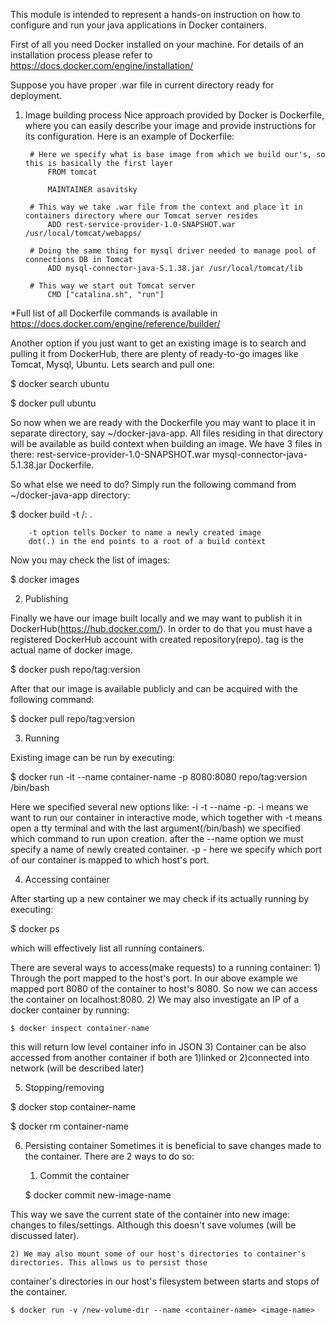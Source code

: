 This module is intended to represent a hands-on instruction on how to configure and run your java applications in
Docker containers.

First of all you need Docker installed on your machine. For details of an installation process please refer to
https://docs.docker.com/engine/installation/

Suppose you have proper .war file in current directory ready for deployment.

1. Image building process
Nice approach provided by Docker is Dockerfile, where you can easily describe your image and provide instructions for
its configuration. Here is an example of Dockerfile:

        # Here we specify what is base image from which we build our's, so this is basically the first layer
            FROM tomcat

            MAINTAINER asavitsky

        # This way we take .war file from the context and place it in containers directory where our Tomcat server resides
            ADD rest-service-provider-1.0-SNAPSHOT.war /usr/local/tomcat/webapps/

        # Doing the same thing for mysql driver needed to manage pool of connections DB in Tomcat
            ADD mysql-connector-java-5.1.38.jar /usr/local/tomcat/lib

        # This way we start out Tomcat server
            CMD ["catalina.sh", "run"]

*Full list of all Dockerfile commands is available in https://docs.docker.com/engine/reference/builder/

Another option if you just want to get an existing image is to search and pulling it from DockerHub, there are plenty
of ready-to-go images like Tomcat, Mysql, Ubuntu. Lets search and pull one:

$ docker search ubuntu

$ docker pull ubuntu

So now when we are ready with the Dockerfile you may want to place it in separate directory, say ~/docker-java-app.
All files residing in that directory will be available as build context when building an image. We have 3 files in there:
rest-service-provider-1.0-SNAPSHOT.war  mysql-connector-java-5.1.38.jar  Dockerfile.

So what else we need to do? Simply run the following command from ~/docker-java-app directory:

$ docker build -t <repo>/<tag>:<version> .
        
        -t option tells Docker to name a newly created image
        dot(.) in the end points to a root of a build context

Now you may check the list of images:

$ docker images

2. Publishing

Finally we have our image built locally and we may want to publish it in DockerHub(https://hub.docker.com/).
In order to do that you must have a registered DockerHub account with created repository(repo). tag is the actual
name of docker image.

$ docker push repo/tag:version

After that our image is available publicly and can be acquired with the following command:

$ docker pull repo/tag:version

3. Running

Existing image can be run by executing:

$ docker run -it --name container-name -p 8080:8080 repo/tag:version /bin/bash

Here we specified several new options like: -i -t --name -p.
-i means we want to run our container in interactive mode, which together with
-t means open a tty terminal and with the last argument(/bin/bash) we specified which command to run upon creation.
after the --name option we must specify a name of newly created container.
-p - here we specify which port of our container is mapped to which host's port.

4. Accessing container

After starting up a new container we may check if its actually running by executing:

$ docker ps

which will effectively list all running containers.

There are several ways to access(make requests) to a running container:
    1) Through the port mapped to the host's port. In our above example we mapped port 8080 of the container to
host's 8080. So now we can access the container on localhost:8080.
    2) We may also investigate an IP of a docker container by running:
    
    $ docker inspect container-name

this will return low level container info in JSON
    3) Container can be also accessed from another container if both are 1)linked or 2)connected into network
(will be described later)

5. Stopping/removing

$ docker stop container-name

$ docker rm container-name

6. Persisting container
Sometimes it is beneficial to save changes made to the container.
There are 2 ways to do so:
    
    1) Commit the container
    
    $ docker commit new-image-name
    
This way we save the current state of the container into new image: changes to files/settings. Although this doesn't save
volumes (will be discussed later).

    2) We may also mount some of our host's directories to container's directories. This allows us to persist those
container's directories in our host's filesystem between starts and stops of the container.

    $ docker run -v /new-volume-dir --name <container-name> <image-name>









